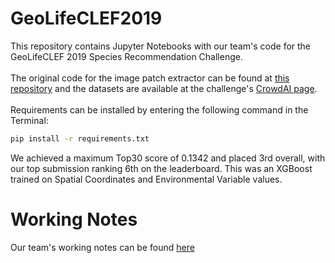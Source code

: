 # GeoLifeCLEF2019
This repository contains Jupyter Notebooks with our team's code for the GeoLifeCLEF 2019 Species Recommendation Challenge. <br> <br>
The original code for the image patch extractor can be found at [this repository](https://github.com/maximiliense/GLC19) and the datasets are available at the challenge's [CrowdAI page](https://www.crowdai.org/challenges/lifeclef-2019-geo). <br> <br>
Requirements can be installed by entering the following command in the Terminal:
``` bash
pip install -r requirements.txt
```
We achieved a maximum Top30 score of 0.1342 and placed 3rd overall, with our top submission ranking 6th on the leaderboard. This was an XGBoost trained on Spatial Coordinates and Environmental Variable values.

# Working Notes
Our team's working notes can be found [here](http://ceur-ws.org/Vol-2380/paper_71.pdf)
